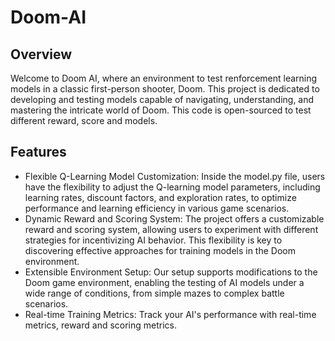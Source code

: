 # Doom-AI


## Overview

Welcome to Doom AI, where an environment to test renforcement learning models in a classic first-person shooter, Doom. This project is dedicated to developing and testing models capable of navigating, understanding, and mastering the intricate world of Doom. This code is open-sourced to test different reward, score and models.

## Features

- Flexible Q-Learning Model Customization: Inside the model.py file, users have the flexibility to adjust the Q-learning model parameters, including learning rates, discount factors, and exploration rates, to optimize performance and learning efficiency in various game scenarios.
- Dynamic Reward and Scoring System: The project offers a customizable reward and scoring system, allowing users to experiment with different strategies for incentivizing AI behavior. This flexibility is key to discovering effective approaches for training models in the Doom environment.
- Extensible Environment Setup: Our setup supports modifications to the Doom game environment, enabling the testing of AI models under a wide range of conditions, from simple mazes to complex battle scenarios.
- Real-time Training Metrics: Track your AI's performance with real-time metrics, reward and scoring metrics.
